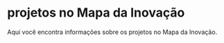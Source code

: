# projetos no Mapa da Inovação

Aqui você encontra informações sobre os projetos no Mapa da Inovação.
